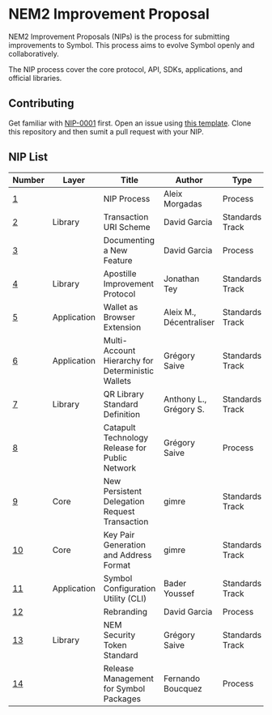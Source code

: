 # NEM2 Improvement Proposal

NEM2 Improvement Proposals (NIPs) is the process for submitting improvements to Symbol. This process aims to evolve Symbol openly and collaboratively.

The NIP process cover the core protocol, API, SDKs, applications, and official libraries.

## Contributing

Get familiar with [NIP-0001](NIPs/nip-0001.md) first. Open an issue using [this template](ISSUE_TEMPLATE.md). Clone this repository and then sumit a pull request with your NIP.

## NIP List

| Number         | Layer        | Title                                            | Author                 | Type           | Status  |
| -------------- | --------     | -------------------------------------------------| -----------------------| ---------------| --------|
| [1][nip-0001]  |              | NIP Process                                      | Aleix Morgadas         | Process        | Active  |
| [2][nip-0002]  | Library      | Transaction URI Scheme                           | David Garcia           | Standards Track| Active  |
| [3][nip-0003]  |              | Documenting a New Feature                        | David Garcia           | Process        | Active  |
| [4][nip-0004]  | Library      | Apostille Improvement Protocol                   | Jonathan Tey           | Standards Track| Draft   |
| [5][nip-0005]  | Application  | Wallet as Browser Extension                      | Aleix M., Décentraliser| Standards Track| Proposed|
| [6][nip-0006]  | Application  | Multi-Account Hierarchy for Deterministic Wallets| Grégory Saive          | Standards Track| Active  |
| [7][nip-0007]  | Library      | QR Library Standard Definition                   | Anthony L., Grégory S. | Standards Track| Active  |
| [8][nip-0008]  |              | Catapult Technology Release for Public Network   | Grégory Saive          | Process        | Draft   |
| [9][nip-0009]  | Core         | New Persistent Delegation Request Transaction    | gimre                  | Standards Track| Active  |
| [10][nip-0010] | Core         | Key Pair Generation and Address Format           | gimre                  | Standards Track| Active  |
| [11][nip-0011] | Application  | Symbol Configuration Utility (CLI)               | Bader Youssef          | Standards Track| Draft   |
| [12][nip-0012] |              | Rebranding                                       | David Garcia           | Process        | Draft   |
| [13][nip-0013] | Library      | NEM Security Token Standard                      | Grégory Saive          | Standards Track| Draft   |
| [14][nip-0014] |              | Release Management for Symbol Packages           | Fernando Boucquez      | Process        | Draft   |

[nip-0001]: NIPs/nip-0001.md
[nip-0002]: NIPs/nip-0002.md
[nip-0003]: NIPs/nip-0003.md
[nip-0004]: NIPs/nip-0004.md
[nip-0005]: NIPs/nip-0005.md
[nip-0006]: NIPs/nip-0006.md
[nip-0007]: NIPs/nip-0007.md
[nip-0008]: NIPs/nip-0008.md
[nip-0009]: NIPs/nip-0009.md
[nip-0010]: NIPs/nip-0010.md
[nip-0011]: NIPs/nip-0011.md
[nip-0012]: NIPs/nip-0012.md
[nip-0013]: NIPs/nip-0013.md
[nip-0014]: NIPs/nip-0014.md
